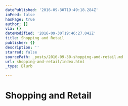 ```yaml
---
datePublished: '2016-09-30T19:49:18.284Z'
inFeed: false
hasPage: true
author: []
via: {}
dateModified: '2016-09-30T19:46:27.042Z'
title: Shopping and Retail
publisher: {}
description: ''
starred: false
sourcePath: _posts/2016-09-30-shopping-and-retail.md
url: shopping-and-retail/index.html
_type: Blurb

---
```

# Shopping and Retail